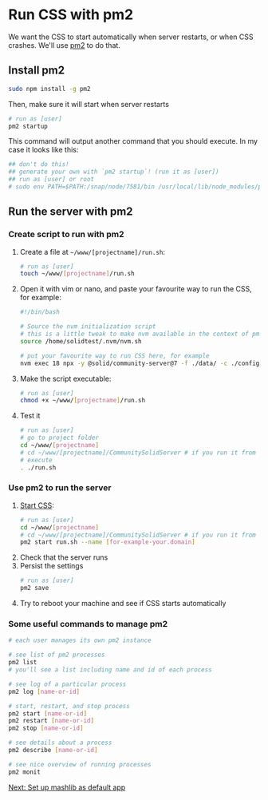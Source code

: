# Run CSS with pm2

We want the CSS to start automatically when server restarts, or when CSS crashes. We'll use [pm2](https://pm2.keymetrics.io/) to do that.

## Install pm2

```sh
sudo npm install -g pm2
```

Then, make sure it will start when server restarts

```sh
# run as [user]
pm2 startup
```

This command will output another command that you should execute. In my case it looks like this:

```sh
## don't do this!
## generate your own with `pm2 startup`! (run it as [user])
## run as [user] or root
# sudo env PATH=$PATH:/snap/node/7581/bin /usr/local/lib/node_modules/pm2/bin/pm2 startup systemd -u [user] --hp /home/[user]
```

## Run the server with pm2

### Create script to run with pm2

1. Create a file at `~/www/[projectname]/run.sh`:
   ```sh
   # run as [user]
   touch ~/www/[projectname]/run.sh
   ```
1. Open it with vim or nano, and paste your favourite way to run the CSS, for example:

   ```sh
   #!/bin/bash

   # Source the nvm initialization script
   # this is a little tweak to make nvm available in the context of pm2
   source /home/solidtest/.nvm/nvm.sh

   # put your favourite way to run CSS here, for example
   nvm exec 18 npx -y @solid/community-server@7 -f ./data/ -c ./config.json -p [port] -b https://[your.domain]
   ```

1. Make the script executable:

   ```sh
   # run as [user]
   chmod +x ~/www/[projectname]/run.sh
   ```

1. Test it
   ```sh
   # run as [user]
   # go to project folder
   cd ~/www/[projectname]
   # cd ~/www/[projectname]/CommunitySolidServer # if you run it from git repo
   # execute
   . ./run.sh
   ```

### Use pm2 to run the server

1. [Start CSS](https://pm2.keymetrics.io/docs/usage/quick-start/#start-an-app):
   ```sh
   # run as [user]
   cd ~/www/[projectname]
   # cd ~/www/[projectname]/CommunitySolidServer # if you run it from git repo
   pm2 start run.sh --name [for-example-your.domain]
   ```
1. Check that the server runs
1. Persist the settings
   ```sh
   # run as [user]
   pm2 save
   ```
1. Try to reboot your machine and see if CSS starts automatically

### Some useful commands to manage pm2

```sh
# each user manages its own pm2 instance

# see list of pm2 processes
pm2 list
# you'll see a list including name and id of each process

# see log of a particular process
pm2 log [name-or-id]

# start, restart, and stop process
pm2 start [name-or-id]
pm2 restart [name-or-id]
pm2 stop [name-or-id]

# see details about a process
pm2 describe [name-or-id]

# see nice overview of running processes
pm2 monit
```

[Next: Set up mashlib as default app](setup-mashlib.md)
